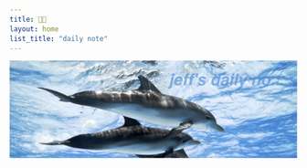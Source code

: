 ```yaml
---
title: 🐬🐬
layout: home
list_title: "daily note"
---
```

![](./assets/dolphinJeff.svg)
<!-- <ul>
  {% for post in site.posts %}
    <li>
      <a href="{{ site.baseurl }}{{ post.url }}">{{ post.title }}</a>
      {{ post.excerpt }}
    </li>
  {% endfor %}
</ul>  -->